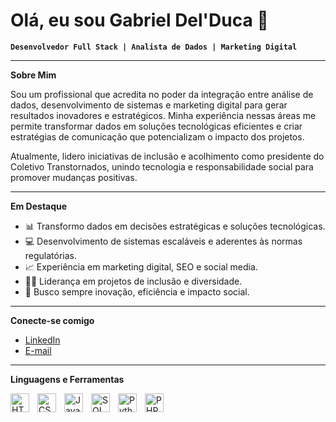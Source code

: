 # Olá, eu sou Gabriel Del'Duca 👋

**`Desenvolvedor Full Stack | Analista de Dados | Marketing Digital`**

---

**Sobre Mim**

Sou um profissional que acredita no poder da integração entre análise de dados, desenvolvimento de sistemas e marketing digital para gerar resultados inovadores e estratégicos. Minha experiência nessas áreas me permite transformar dados em soluções tecnológicas eficientes e criar estratégias de comunicação que potencializam o impacto dos projetos.

Atualmente, lidero iniciativas de inclusão e acolhimento como presidente do Coletivo Transtornados, unindo tecnologia e responsabilidade social para promover mudanças positivas.

---

**Em Destaque**

- 📊 Transformo dados em decisões estratégicas e soluções tecnológicas.
- 💻 Desenvolvimento de sistemas escaláveis e aderentes às normas regulatórias.
- 📈 Experiência em marketing digital, SEO e social media.
- 🏳️‍⚧️ Liderança em projetos de inclusão e diversidade.
- 🎯 Busco sempre inovação, eficiência e impacto social.

---

**Conecte-se comigo**

- [LinkedIn](https://www.linkedin.com/in/gabrieldelduca)
- [E-mail](mailto:delducadev@gmail.com)

---

**Linguagens e Ferramentas**

<img
  align="left"
  alt="HTML"
  title="HTML"
  width="30px"
  style="padding-right: 10px;"
  src="https://cdn.jsdelivr.net/gh/devicons/devicon@latest/icons/html5/html5-original-wordmark.svg" 
/>
<img
  align="left"
  alt="CSS"
  title="CSS"
  width="30px"
  style="padding-right: 10px;"
  src="https://cdn.jsdelivr.net/gh/devicons/devicon@latest/icons/css3/css3-original-wordmark.svg" 
/>
<img
  align="left"
  alt="JavaScript"
  title="JavaScript"
  width="30px"
  style="padding-right: 10px;"
  src="https://cdn.jsdelivr.net/gh/devicons/devicon@latest/icons/javascript/javascript-original.svg" 
/>
<img
  align="left"
  alt="SQL"
  title="SQL"
  width="30px"
  style="padding-right: 10px;"
  src="https://cdn.jsdelivr.net/gh/devicons/devicon@latest/icons/azuresqldatabase/azuresqldatabase-original.svg" 
/>
<img
  align="left"
  alt="Python"
  title="Python"
  width="30px"
  style="padding-right: 10px;"
  src="https://cdn.jsdelivr.net/gh/devicons/devicon@latest/icons/python/python-original.svg" 
/>
<img
  align="left"
  alt="PHP"
  title="PHP"
  width="30px"
  style="padding-right: 10px;"
  src="https://cdn.jsdelivr.net/gh/devicons/devicon@latest/icons/php/php-plain.svg" 
/>

<br clear="left"/>
